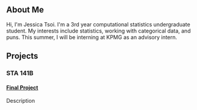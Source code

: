 ## About Me

Hi, I'm Jessica Tsoi. I'm a 3rd year computational statistics undergraduate student. My interests include statistics, working with categorical data, and puns. This summer, I will be interning at KPMG as an advisory intern.

## Projects

### STA 141B

#### [Final Project](STA141B/FinalProject/Calculated2.py)

Description
